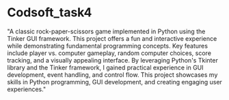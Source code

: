 # Codsoft_task4

"A classic rock-paper-scissors game implemented in Python using the Tinker GUI framework. This project offers a fun and interactive experience while demonstrating fundamental programming concepts. Key features include player vs. computer gameplay, random computer choices, score tracking, and a visually appealing interface. By leveraging Python's Tkinter library and the Tinker framework, I gained practical experience in GUI development, event handling, and control flow. This project showcases my skills in Python programming, GUI development, and creating engaging user experiences."
